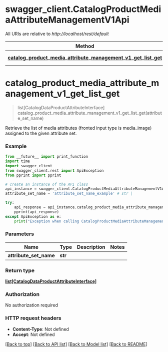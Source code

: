 # swagger_client.CatalogProductMediaAttributeManagementV1Api

All URIs are relative to *http://localhost/rest/default*

Method | HTTP request | Description
------------- | ------------- | -------------
[**catalog_product_media_attribute_management_v1_get_list_get**](CatalogProductMediaAttributeManagementV1Api.md#catalog_product_media_attribute_management_v1_get_list_get) | **GET** /V1/products/media/types/{attributeSetName} | 


# **catalog_product_media_attribute_management_v1_get_list_get**
> list[CatalogDataProductAttributeInterface] catalog_product_media_attribute_management_v1_get_list_get(attribute_set_name)



Retrieve the list of media attributes (fronted input type is media_image) assigned to the given attribute set.

### Example 
```python
from __future__ import print_function
import time
import swagger_client
from swagger_client.rest import ApiException
from pprint import pprint

# create an instance of the API class
api_instance = swagger_client.CatalogProductMediaAttributeManagementV1Api()
attribute_set_name = 'attribute_set_name_example' # str | 

try: 
    api_response = api_instance.catalog_product_media_attribute_management_v1_get_list_get(attribute_set_name)
    pprint(api_response)
except ApiException as e:
    print("Exception when calling CatalogProductMediaAttributeManagementV1Api->catalog_product_media_attribute_management_v1_get_list_get: %s\n" % e)
```

### Parameters

Name | Type | Description  | Notes
------------- | ------------- | ------------- | -------------
 **attribute_set_name** | **str**|  | 

### Return type

[**list[CatalogDataProductAttributeInterface]**](CatalogDataProductAttributeInterface.md)

### Authorization

No authorization required

### HTTP request headers

 - **Content-Type**: Not defined
 - **Accept**: Not defined

[[Back to top]](#) [[Back to API list]](../README.md#documentation-for-api-endpoints) [[Back to Model list]](../README.md#documentation-for-models) [[Back to README]](../README.md)

